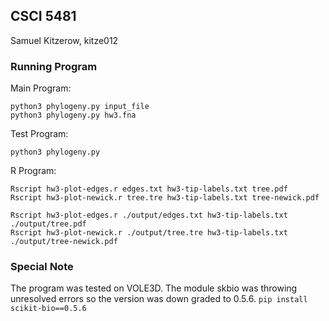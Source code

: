 ## CSCI 5481

Samuel Kitzerow, kitze012

### Running Program

Main Program:  
```
python3 phylogeny.py input_file
python3 phylogeny.py hw3.fna
```

Test Program:  
```
python3 phylogeny.py
```

R Program:  
```
Rscript hw3-plot-edges.r edges.txt hw3-tip-labels.txt tree.pdf
Rscript hw3-plot-newick.r tree.tre hw3-tip-labels.txt tree-newick.pdf

Rscript hw3-plot-edges.r ./output/edges.txt hw3-tip-labels.txt ./output/tree.pdf
Rscript hw3-plot-newick.r ./output/tree.tre hw3-tip-labels.txt ./output/tree-newick.pdf
```


### Special Note

The program was tested on VOLE3D. The module skbio was throwing unresolved errors
so the version was down graded to 0.5.6. `pip install scikit-bio==0.5.6`
